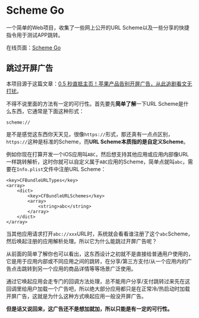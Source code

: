 # Scheme Go

一个简单的Web项目，收集了一些网上公开的URL Scheme以及一些分享的快捷指令用于测试APP跳转。

在线页面：[Scheme Go](https://crasowas.dev/scheme-go)

## 跳过开屏广告

本项目源于这篇文章：[0.5 秒直抵主页！苹果产品告别开屏广告，从此追剧看文无打扰](https://api.xiaoheihe.cn/v3/bbs/app/api/web/share?link_id=d9bf6fc9fbee)。

不得不说里面的方法有一定的可行性。首先要先**简单了解**一下URL Scheme是什么东西，它通常是下面这种形式：

```text
scheme://
```

是不是感觉这东西你天天见，很像`https://`形式，那还真有一点点区别，`https://`这种是标准的Scheme，而**URL Scheme本质指的是自定义Scheme**。

例如你现在打算开发一个iOS应用叫`ABC`，然后想支持其他应用或应用内部像URL一样跳转解析，这时你就可以自定义属于`ABC`应用的Scheme，简单点就叫`abc`，需要在`Info.plist`文件中注册URL Scheme：

```text
<key>CFBundleURLTypes</key>
<array>
    <dict>
        <key>CFBundleURLSchemes</key>
        <array>
            <string>abc</string>
        </array>
    </dict>
</array>
```

当其他应用请求打开`abc://xxx`URL时，系统就会看看谁注册了这个`abc`Scheme，然后唤起注册的应用解析处理。所以它为什么能跳过开屏广告呢？

从前面的简单了解你也可以看出，这东西设计之初就不是直接给普通用户使用的，它是用于应用内部或不同应用之间的跳转，在分享/第三方支付/从一个应用内的广告点击跳转到另一个应用的商品详情等等场景广泛使用。

通过它唤起应用会走专门的回调方法处理，总不能用户分享/支付跳转过来先在这回调里给用户加载一个广告吧，所以绝大部分应用都只是在正常冷/热启动时加载开屏广告，这就是为什么这种方式唤起应用一般没开屏广告。

**但是话又说回来，这广告还不是想加就加，所以只能是有一定的可行性。**
